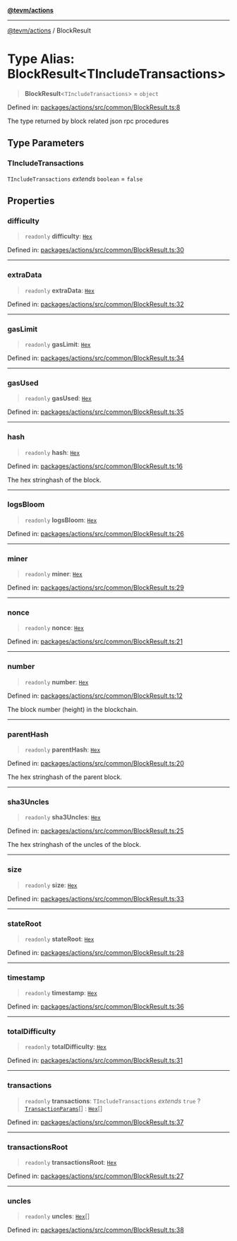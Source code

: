 [**@tevm/actions**](../README.md)

***

[@tevm/actions](../globals.md) / BlockResult

# Type Alias: BlockResult\<TIncludeTransactions\>

> **BlockResult**\<`TIncludeTransactions`\> = `object`

Defined in: [packages/actions/src/common/BlockResult.ts:8](https://github.com/evmts/tevm-monorepo/blob/main/packages/actions/src/common/BlockResult.ts#L8)

The type returned by block related
json rpc procedures

## Type Parameters

### TIncludeTransactions

`TIncludeTransactions` *extends* `boolean` = `false`

## Properties

### difficulty

> `readonly` **difficulty**: [`Hex`](Hex.md)

Defined in: [packages/actions/src/common/BlockResult.ts:30](https://github.com/evmts/tevm-monorepo/blob/main/packages/actions/src/common/BlockResult.ts#L30)

***

### extraData

> `readonly` **extraData**: [`Hex`](Hex.md)

Defined in: [packages/actions/src/common/BlockResult.ts:32](https://github.com/evmts/tevm-monorepo/blob/main/packages/actions/src/common/BlockResult.ts#L32)

***

### gasLimit

> `readonly` **gasLimit**: [`Hex`](Hex.md)

Defined in: [packages/actions/src/common/BlockResult.ts:34](https://github.com/evmts/tevm-monorepo/blob/main/packages/actions/src/common/BlockResult.ts#L34)

***

### gasUsed

> `readonly` **gasUsed**: [`Hex`](Hex.md)

Defined in: [packages/actions/src/common/BlockResult.ts:35](https://github.com/evmts/tevm-monorepo/blob/main/packages/actions/src/common/BlockResult.ts#L35)

***

### hash

> `readonly` **hash**: [`Hex`](Hex.md)

Defined in: [packages/actions/src/common/BlockResult.ts:16](https://github.com/evmts/tevm-monorepo/blob/main/packages/actions/src/common/BlockResult.ts#L16)

The hex stringhash of the block.

***

### logsBloom

> `readonly` **logsBloom**: [`Hex`](Hex.md)

Defined in: [packages/actions/src/common/BlockResult.ts:26](https://github.com/evmts/tevm-monorepo/blob/main/packages/actions/src/common/BlockResult.ts#L26)

***

### miner

> `readonly` **miner**: [`Hex`](Hex.md)

Defined in: [packages/actions/src/common/BlockResult.ts:29](https://github.com/evmts/tevm-monorepo/blob/main/packages/actions/src/common/BlockResult.ts#L29)

***

### nonce

> `readonly` **nonce**: [`Hex`](Hex.md)

Defined in: [packages/actions/src/common/BlockResult.ts:21](https://github.com/evmts/tevm-monorepo/blob/main/packages/actions/src/common/BlockResult.ts#L21)

***

### number

> `readonly` **number**: [`Hex`](Hex.md)

Defined in: [packages/actions/src/common/BlockResult.ts:12](https://github.com/evmts/tevm-monorepo/blob/main/packages/actions/src/common/BlockResult.ts#L12)

The block number (height) in the blockchain.

***

### parentHash

> `readonly` **parentHash**: [`Hex`](Hex.md)

Defined in: [packages/actions/src/common/BlockResult.ts:20](https://github.com/evmts/tevm-monorepo/blob/main/packages/actions/src/common/BlockResult.ts#L20)

The hex stringhash of the parent block.

***

### sha3Uncles

> `readonly` **sha3Uncles**: [`Hex`](Hex.md)

Defined in: [packages/actions/src/common/BlockResult.ts:25](https://github.com/evmts/tevm-monorepo/blob/main/packages/actions/src/common/BlockResult.ts#L25)

The hex stringhash of the uncles of the block.

***

### size

> `readonly` **size**: [`Hex`](Hex.md)

Defined in: [packages/actions/src/common/BlockResult.ts:33](https://github.com/evmts/tevm-monorepo/blob/main/packages/actions/src/common/BlockResult.ts#L33)

***

### stateRoot

> `readonly` **stateRoot**: [`Hex`](Hex.md)

Defined in: [packages/actions/src/common/BlockResult.ts:28](https://github.com/evmts/tevm-monorepo/blob/main/packages/actions/src/common/BlockResult.ts#L28)

***

### timestamp

> `readonly` **timestamp**: [`Hex`](Hex.md)

Defined in: [packages/actions/src/common/BlockResult.ts:36](https://github.com/evmts/tevm-monorepo/blob/main/packages/actions/src/common/BlockResult.ts#L36)

***

### totalDifficulty

> `readonly` **totalDifficulty**: [`Hex`](Hex.md)

Defined in: [packages/actions/src/common/BlockResult.ts:31](https://github.com/evmts/tevm-monorepo/blob/main/packages/actions/src/common/BlockResult.ts#L31)

***

### transactions

> `readonly` **transactions**: `TIncludeTransactions` *extends* `true` ? [`TransactionParams`](TransactionParams.md)[] : [`Hex`](Hex.md)[]

Defined in: [packages/actions/src/common/BlockResult.ts:37](https://github.com/evmts/tevm-monorepo/blob/main/packages/actions/src/common/BlockResult.ts#L37)

***

### transactionsRoot

> `readonly` **transactionsRoot**: [`Hex`](Hex.md)

Defined in: [packages/actions/src/common/BlockResult.ts:27](https://github.com/evmts/tevm-monorepo/blob/main/packages/actions/src/common/BlockResult.ts#L27)

***

### uncles

> `readonly` **uncles**: [`Hex`](Hex.md)[]

Defined in: [packages/actions/src/common/BlockResult.ts:38](https://github.com/evmts/tevm-monorepo/blob/main/packages/actions/src/common/BlockResult.ts#L38)
